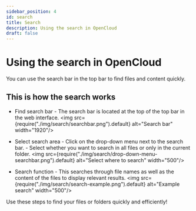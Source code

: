 ```yaml
---
sidebar_position: 4
id: search
title: Search
description: Using the search in OpenCloud
draft: false
---
```


# Using the search in OpenCloud

You can use the search bar in the top bar to find files and content quickly.

## This is how the search works

- Find search bar - The search bar is located at the top of the top bar in the web interface.
  <img src={require("./img/search/searchbar.png").default} alt="Search bar" width="1920"/>

- Select search area - Click on the drop-down menu next to the search bar. - Select whether you want to search in all files or only in the current folder.
  <img src={require("./img/search/drop-down-menu-searchbar.png").default} alt="Select where to search" width="500"/>
- Search function - This searches through file names as well as the content of the files to display relevant results.
  <img src={require("./img/search/search-example.png").default} alt="Example search" width="500"/>

Use these steps to find your files or folders quickly and efficiently!
